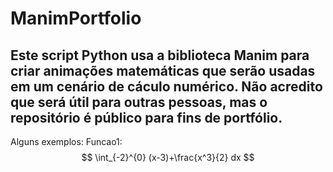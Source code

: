 # ManimPortfolio

Este script Python usa a biblioteca Manim para criar animações matemáticas que serão usadas em um cenário de cáculo numérico.
Não acredito que será útil para outras pessoas, mas o repositório é público para fins de portfólio.
---
Alguns exemplos:
Funcao1: 
$$
\int_{-2}^{0} (x-3)+\frac{x^3}{2} dx
$$
